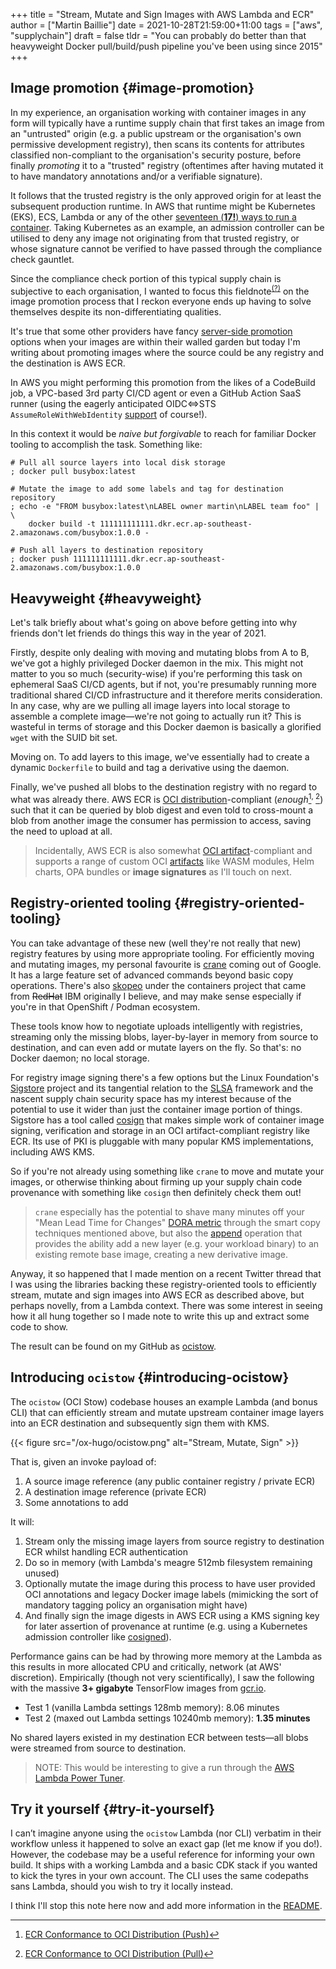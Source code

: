 +++
title = "Stream, Mutate and Sign Images with AWS Lambda and ECR"
author = ["Martin Baillie"]
date = 2021-10-28T21:59:00+11:00
tags = ["aws", "supplychain"]
draft = false
tldr = "You can probably do better than that heavyweight Docker pull/build/push pipeline you've been using since 2015"
+++

## Image promotion {#image-promotion}

In my experience, an organisation working with container images in any form will
typically have a runtime supply chain that first takes an image from an
"untrusted" origin (e.g. a public upstream or the organisation's own permissive
development registry), then scans its contents for attributes classified
non-compliant to the organisation's security posture, before finally _promoting_
it to a "trusted" registry (oftentimes after having mutated it to have mandatory
annotations and/or a verifiable signature).

It follows that the trusted registry is the only approved origin for at least
the subsequent production runtime. In AWS that runtime might be Kubernetes
(EKS), ECS, Lambda or any of the other [seventeen (**17!**) ways to run a
container](https://www.lastweekinaws.com/blog/the-17-ways-to-run-containers-on-aws). Taking Kubernetes as an example, an admission controller can be
utilised to deny any image not originating from that trusted registry, or whose
signature cannot be verified to have passed through the compliance check
gauntlet.

Since the compliance check portion of this typical supply chain is subjective to
each organisation, I wanted to focus this fieldnote<sup>[(?)](/wrote/fieldnotes)</sup> on the image promotion process that I reckon everyone ends up having to solve themselves despite its
non-differentiating qualities.

It's true that some other providers have fancy [server-side promotion](https://github.com/kubernetes-sigs/promo-tools#server-side-operations) options
when your images are within their walled garden but today I'm writing about
promoting images where the source could be any registry and the destination is
AWS ECR.

In AWS you might performing this promotion from the likes of a CodeBuild job, a
VPC-based 3rd party CI/CD agent or even a GitHub Action SaaS runner (using the
eagerly anticipated OIDC<=>STS `AssumeRoleWithWebIdentity` [support](https://docs.github.com/en/actions/deployment/security-hardening-your-deployments/configuring-openid-connect-in-amazon-web-services) of course!).

In this context it would be _naive but forgivable_ to reach for familiar Docker
tooling to accomplish the task. Something like:

```shell
# Pull all source layers into local disk storage
; docker pull busybox:latest

# Mutate the image to add some labels and tag for destination repository
; echo -e "FROM busybox:latest\nLABEL owner martin\nLABEL team foo" | \
    docker build -t 111111111111.dkr.ecr.ap-southeast-2.amazonaws.com/busybox:1.0.0 -

# Push all layers to destination repository
; docker push 111111111111.dkr.ecr.ap-southeast-2.amazonaws.com/busybox:1.0.0
```


## Heavyweight {#heavyweight}

Let's talk briefly about what's going on above before getting into why friends
don't let friends do things this way in the year of 2021.

Firstly, despite only dealing with moving and mutating blobs from A to B, we've
got a highly privileged Docker daemon in the mix. This might not matter to you
so much (security-wise) if you're performing this task on ephemeral SaaS CI/CD
agents, but if not, you're presumably running more traditional shared CI/CD
infrastructure and it therefore merits consideration. In any case, why are we
pulling all image layers into local storage to assemble a complete image—we're
not going to actually <span class="underline">run</span> it? This is wasteful in terms of storage and this
Docker daemon is basically a glorified `wget` with the SUID bit set.

Moving on. To add layers to this image, we've essentially had to create a
dynamic `Dockerfile` to build and tag a derivative using the daemon.

Finally, we've pushed all blobs to the destination registry with no regard to
what was already there. AWS ECR is [OCI distribution](https://github.com/opencontainers/distribution-spec/)-compliant
(_enough_[^fn:1]<sup>, </sup>[^fn:2]) such that it can be queried by blob digest and even told
to cross-mount a blob from another image the consumer has permission to access,
saving the need to upload at all.

> Incidentally, AWS ECR is also somewhat [OCI artifact](https://github.com/opencontainers/artifacts/blob/main/artifact-authors.md)-compliant and supports a
> range of custom OCI [artifacts](https://aws.amazon.com/blogs/containers/oci-artifact-support-in-amazon-ecr/) like WASM modules, Helm charts, OPA bundles or
> **image signatures** as I'll touch on next.


## Registry-oriented tooling {#registry-oriented-tooling}

You can take advantage of these new (well they're not really <span class="underline">that new</span>)
registry features by using more appropriate tooling. For efficiently moving and
mutating images, my personal favourite is [crane](https://github.com/google/go-containerregistry/blob/main/cmd/crane/doc/crane.md) coming out of Google. It has a
large feature set of advanced commands beyond basic copy operations. There's
also [skopeo](https://github.com/containers/skopeo) under the containers project that came from ~~RedHat~~ IBM
originally I believe, and may make sense especially if you're in that OpenShift /
Podman ecosystem.

These tools know how to negotiate uploads intelligently with registries,
streaming only the missing blobs, layer-by-layer in memory from source to
destination, and can even add or mutate layers on the fly. So that's: no Docker daemon;
no local storage.

For registry image signing there's a few options but the Linux Foundation's
[Sigstore](https://www.sigstore.dev/) project and its tangential relation to the [SLSA](https://slsa.dev/) framework and the
nascent supply chain security space has my interest because of the potential to
use it wider than just the container image portion of things. Sigstore has a
tool called [cosign](https://github.com/sigstore/cosign) that makes simple work of container image signing,
verification and storage in an OCI artifact-compliant registry like ECR. Its use
of PKI is pluggable with many popular KMS implementations, including AWS KMS.

So if you're not already using something like `crane` to move and mutate your
images, or otherwise thinking about firming up your supply chain code provenance
with something like `cosign` then definitely check them out!

>  `crane` especially has the potential to shave many minutes off your "Mean Lead
> Time for Changes" [DORA metric](https://cloud.google.com/blog/products/devops-sre/using-the-four-keys-to-measure-your-devops-performance) through the smart copy techniques mentioned above,
> but also the [append](https://github.com/google/go-containerregistry/blob/main/cmd/crane/doc/crane%5Fappend.md) operation that provides the ability add a new layer (e.g.
> your workload binary) to an existing remote base image, creating a new
> derivative image.

Anyway, it so happened that I made mention on a recent Twitter thread that I was
using the libraries backing these registry-oriented tools to efficiently stream,
mutate and sign images into AWS ECR as described above, but perhaps novelly,
from a Lambda context. There was some interest in seeing how it all hung
together so I made note to write this up and extract some code to show.

The result can be found on my GitHub as [ocistow](https://github.com/martinbaillie/ocistow).


## Introducing `ocistow` {#introducing-ocistow}

The `ocistow` (OCI Stow) codebase houses an example Lambda (and bonus CLI) that
can efficiently stream and mutate upstream container image layers into an ECR
destination and subsequently sign them with KMS.

{{< figure src="/ox-hugo/ocistow.png" alt="Stream, Mutate, Sign" >}}

That is, given an invoke payload of:

1.  A source image reference (any public container registry / private ECR)
2.  A destination image reference (private ECR)
3.  Some annotations to add

It will:

1.  Stream only the missing image layers from source registry to destination ECR whilst handling ECR authentication
2.  Do so in memory (with Lambda's meagre 512mb filesystem remaining unused)
3.  Optionally mutate the image during this process to have user provided OCI
    annotations and legacy Docker image labels (mimicking the sort of mandatory
    tagging policy an organisation might have)
4.  And finally sign the image digests in AWS ECR using a KMS signing key for
    later assertion of provenance at runtime (e.g. using a Kubernetes admission
    controller like [cosigned](https://github.com/dlorenc/cosigned)).

Performance gains can be had by throwing more memory at the Lambda as this
results in more allocated CPU and critically, network (at AWS' discretion).
Empirically (though not very scientifically), I saw the following with the
massive **3+ gigabyte** TensorFlow images from [gcr.io](https://gcr.io).

-   Test 1 (vanilla Lambda settings 128mb memory): 8.06 minutes
-   Test 2 (maxed out Lambda settings 10240mb memory): **1.35 minutes**

No shared layers existed in my destination ECR between tests—all blobs were
streamed from source to destination.

> NOTE: This would be interesting to give a run through the [AWS Lambda Power Tuner](https://github.com/alexcasalboni/aws-lambda-power-tuning).


## Try it yourself {#try-it-yourself}

I can’t imagine anyone using the `ocistow` Lambda (nor CLI) verbatim in their
workflow unless it happened to solve an exact gap (let me know if you do!).
However, the codebase may be a useful reference for informing your own build. It
ships with a working Lambda and a basic CDK stack if you wanted to kick the
tyres in your own account. The CLI uses the same codepaths sans Lambda, should
you wish to try it locally instead.

I think I'll stop this note here now and add more information in the [README](https://github.com/martinbaillie/ocistow%20).

[^fn:1]: [ECR Conformance to OCI Distribution (Push)](https://oci-conformance.s3.amazonaws.com/distribution-spec/ecr/push/report.html)
[^fn:2]: [ECR Conformance to OCI Distribution (Pull)](https://oci-conformance.s3.amazonaws.com/distribution-spec/ecr/pull/report.html)
